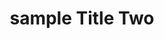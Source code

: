 ---
title: sample Title Two
description: sample Description Two
tags: samples
sitemapIgnore: true
---